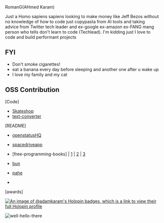 
<p >
RomanG(AHmed Karam)
</p>


Just a Homo sapiens sapiens looking to make money like Jeff Bezos without no knowledge of how to code just copypasta from AI tools and taking advice from Twitter tech leader and ex-google ex-amazon ex-FANG mang person who tells don't learn to code (Techlead).  I'm kidding just I love to code and build performant projects  




## FYI

- Don't smoke cigarettes! 
- eat a banana every day before sleeping and another one after u wake up 
- I love my family  and my cat  
  
  


## OSS Contribution 

[Code]

- [Skateshop](https://github.com/sadmann7/skateshop/pull/62)
- [text-converter](https://github.com/sowidan1/Text-Converter-Google-Extension/pull/1) 


[README]

- [openstatusHQ](https://github.com/openstatusHQ/openstatus/pull/13)
- [spacedriveapp](https://github.com/spacedriveapp/spacedrive/pull/1521) 
- [free-programming-books] | [1](https://github.com/EbookFoundation/free-programming-books/pull/10555) | [2](https://github.com/EbookFoundation/free-programming-books/pull/10604) | [3](https://github.com/EbookFoundation/free-programming-books/pull/10605)

- [bun](https://github.com/Hacksore/yarn-npm-pnpm)
- [pahe](https://github.com/hamngku/PaheinBypass/issues/1)
- 
[awards]

[![An image of @adamkaram's Holopin badges, which is a link to view their full Holopin profile](https://holopin.me/adamkaram)](https://holopin.io/@adamkaram)

![well-hello-there](https://github.com/Adamkaram/Adamkaram/assets/52092726/1a7211a4-9b2b-4ae6-b6b5-6b2bf156d582)

